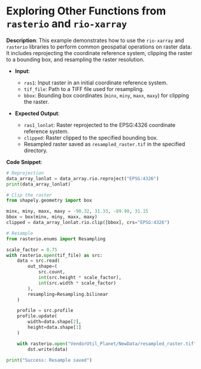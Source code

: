 # Exploring Other Functions from `rasterio` and `rio-xarray`

**Description**: This example demonstrates how to use the `rio-xarray` and `rasterio` libraries to perform common geospatial operations on raster data. It includes reprojecting the coordinate reference system, clipping the raster to a bounding box, and resampling the raster resolution.

- **Input**:
  - `ras1`: Input raster in an initial coordinate reference system.
  - `tif_file`: Path to a TIFF file used for resampling.
  - `bbox`: Bounding box coordinates (`minx`, `miny`, `maxx`, `maxy`) for clipping the raster.

- **Expected Output**:
  - `ras1_lonlat`: Raster reprojected to the EPSG:4326 coordinate reference system.
  - `clipped`: Raster clipped to the specified bounding box.
  - Resampled raster saved as `resampled_raster.tif` in the specified directory.

**Code Snippet**:

```python
# Reprojection
data_array_lonlat = data_array.rio.reproject("EPSG:4326")
print(data_array_lonlat)

# Clip the raster
from shapely.geometry import box

minx, miny, maxx, maxy = -90.32, 31.33, -89.90, 31.15
bbox = box(minx, miny, maxx, maxy)
clipped = data_array_lonlat.rio.clip([bbox], crs="EPSG:4326")

# Resample
from rasterio.enums import Resampling

scale_factor = 0.75
with rasterio.open(tif_file) as src:
    data = src.read(
        out_shape=(
            src.count,
            int(src.height * scale_factor),
            int(src.width * scale_factor)
        ),
        resampling=Resampling.bilinear
    )

    profile = src.profile
    profile.update(
        width=data.shape[2],
        height=data.shape[1]
    )

    with rasterio.open("VendorUtil_Planet/NewData/resampled_raster.tif", "w", **profile) as dst:
        dst.write(data)

print("Success: Resample saved")
